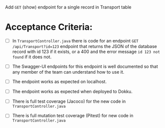  Add `GET` (show) endpoint for a single record in Transport table

# Acceptance Criteria:

- [ ] In `TransportController.java` there is code for an 
      endpoint `GET /api/Transport?id=123` endpoint 
      that returns the JSON of the database record with id 123 if it
      exists, or a 400 and the error message `id 123 not found` if it
      does not.
- [ ] The Swagger-UI endpoints for this endpoint is well documented
      so that any member of the team can understand how to use it.
- [ ] The endpoint works as expected on localhost.
- [ ] The endpoint works as expected when deployed to Dokku.
- [ ] There is full test coverage (Jacoco) for the new code in 
      `TransportController.java`
- [ ] There is full mutation test coverage (Pitest) for new code in
      `TransportController.java`


